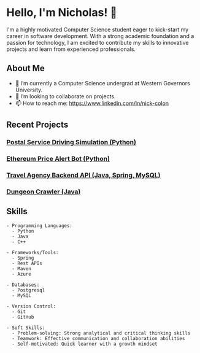 # Hello, I'm Nicholas! 👋

I'm a highly motivated Computer Science student eager to kick-start my career in software development. With a strong academic foundation and a passion for technology, I am excited to contribute my skills to innovative projects and learn from experienced professionals.


## About Me

- 🔭 I’m currently a Computer Science undergrad at Western Governors University.
- 👯 I’m looking to collaborate on projects.
- 📫 How to reach me: https://www.linkedin.com/in/nick-colon

## Recent Projects

### <a href="https://github.com/nicholas-net/delivery_driver_project">Postal Service Driving Simulation (Python)</a>
### <a href="https://github.com/nicholas-net/ethereum-price-signal-bot">Ethereum Price Alert Bot (Python)</a>
### <a href="https://github.com/nicholas-net/VacationBookingBackend">Travel Agency Backend API (Java, Spring, MySQL)</a>
### <a href="https://github.com/nicholas-net/dungeon-crawler">Dungeon Crawler (Java)</a>





## Skills

```
- Programming Languages:
  - Python
  - Java
  - C++

- Frameworks/Tools:
  - Spring
  - Rest APIs
  - Maven
  - Azure

- Databases:
  - Postgresql
  - MySQL

- Version Control:
  - Git
  - GitHub

- Soft Skills:
  - Problem-solving: Strong analytical and critical thinking skills
  - Teamwork: Effective communication and collaboration abilities
  - Self-motivated: Quick learner with a growth mindset
```
